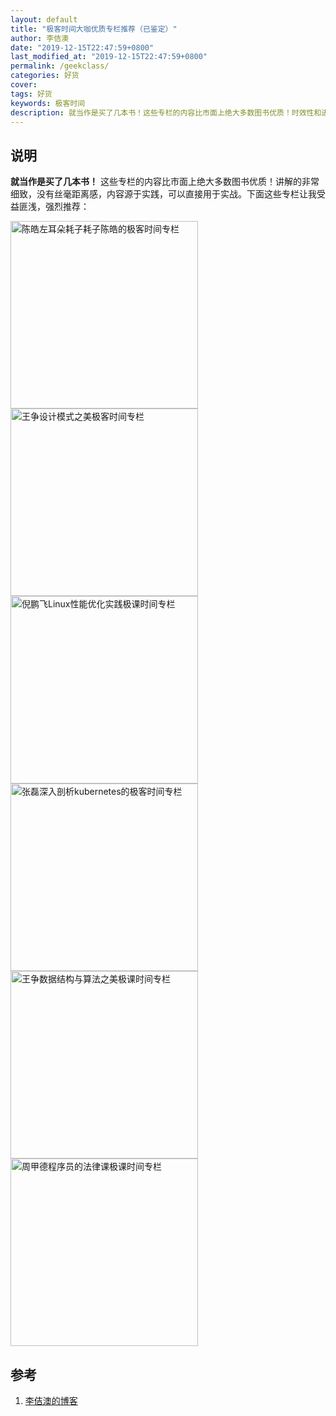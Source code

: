 ```yaml
---
layout: default
title: "极客时间大咖优质专栏推荐（已鉴定）"
author: 李佶澳
date: "2019-12-15T22:47:59+0800"
last_modified_at: "2019-12-15T22:47:59+0800"
permalink: /geekclass/
categories: 好货
cover:
tags: 好货
keywords: 极客时间
description: 就当作是买了几本书！这些专栏的内容比市面上绝大多数图书优质！时效性和进阶梯度好
---
```



## 说明

**就当作是买了几本书！** 这些专栏的内容比市面上绝大多数图书优质！讲解的非常细致，没有丝毫距离感，内容源于实践，可以直接用于实战。下面这些专栏让我受益匪浅，强烈推荐：

<div style="display:flex;flex-direction:row;justify-content;space-between;flex-wrap:wrap">
<img width="300px" alt="陈皓左耳朵耗子耗子陈皓的极客时间专栏" src="{{ site.imglocal}}/geek/chenhao.jpeg">
<img width="300px" alt="王争设计模式之美极客时间专栏" src="{{ site.imglocal}}/geek/design.jpeg">
<img width="300px" alt="倪鹏飞Linux性能优化实践极课时间专栏" src="{{ site.imglocal}}/geek/linux.jpeg">
<img width="300px" alt="张磊深入剖析kubernetes的极客时间专栏" src="{{ site.imglocal}}/geek/kubernetes.jpeg">
<img width="300px" alt="王争数据结构与算法之美极课时间专栏" src="{{ site.imglocal}}/geek/struct.jpeg">
<img width="300px" alt="周甲德程序员的法律课极课时间专栏" src="{{ site.imglocal}}/geek/falv.jpeg">
</div>


## 参考

1. [李佶澳的博客][1]

[1]: https://www.lijiaocn.com "李佶澳的博客"
